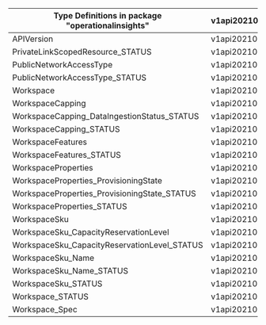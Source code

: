 | Type Definitions in package "operationalinsights" | v1api20210601 |
|---------------------------------------------------|---------------|
| APIVersion                                        | v1api20210601 |
| PrivateLinkScopedResource_STATUS                  | v1api20210601 |
| PublicNetworkAccessType                           | v1api20210601 |
| PublicNetworkAccessType_STATUS                    | v1api20210601 |
| Workspace                                         | v1api20210601 |
| WorkspaceCapping                                  | v1api20210601 |
| WorkspaceCapping_DataIngestionStatus_STATUS       | v1api20210601 |
| WorkspaceCapping_STATUS                           | v1api20210601 |
| WorkspaceFeatures                                 | v1api20210601 |
| WorkspaceFeatures_STATUS                          | v1api20210601 |
| WorkspaceProperties                               | v1api20210601 |
| WorkspaceProperties_ProvisioningState             | v1api20210601 |
| WorkspaceProperties_ProvisioningState_STATUS      | v1api20210601 |
| WorkspaceProperties_STATUS                        | v1api20210601 |
| WorkspaceSku                                      | v1api20210601 |
| WorkspaceSku_CapacityReservationLevel             | v1api20210601 |
| WorkspaceSku_CapacityReservationLevel_STATUS      | v1api20210601 |
| WorkspaceSku_Name                                 | v1api20210601 |
| WorkspaceSku_Name_STATUS                          | v1api20210601 |
| WorkspaceSku_STATUS                               | v1api20210601 |
| Workspace_STATUS                                  | v1api20210601 |
| Workspace_Spec                                    | v1api20210601 |
